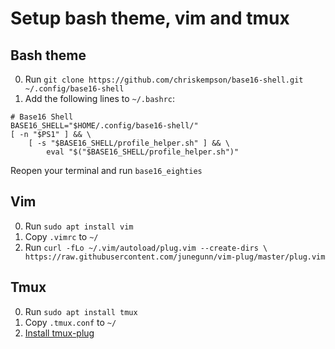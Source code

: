 # Setup bash theme, vim and tmux

## Bash theme

0. Run `git clone https://github.com/chriskempson/base16-shell.git ~/.config/base16-shell`
0. Add the following lines to `~/.bashrc`:

```
# Base16 Shell
BASE16_SHELL="$HOME/.config/base16-shell/"
[ -n "$PS1" ] && \
    [ -s "$BASE16_SHELL/profile_helper.sh" ] && \
        eval "$("$BASE16_SHELL/profile_helper.sh")"
```

Reopen your terminal and run `base16_eighties`

## Vim

0. Run `sudo apt install vim`
0. Copy `.vimrc` to `~/`
0. Run `curl -fLo ~/.vim/autoload/plug.vim --create-dirs \ https://raw.githubusercontent.com/junegunn/vim-plug/master/plug.vim`

## Tmux

0. Run `sudo apt install tmux`
0. Copy `.tmux.conf` to `~/`
0. [Install tmux-plug](https://github.com/tmux-plugins/tpm#installation)
